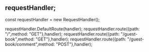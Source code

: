 ## requestHandler;

const requestHandler = new RequestHandler();

requestHandler.DefaultRoute(handler);
requestHandler.route({path: "/",method: "GET"},handler);
requestHandler.route({path: "/guest-book",method: "GET"},handler);
requestHandler.route({path: "/guest-book/comment",method: "POST"},handler);
